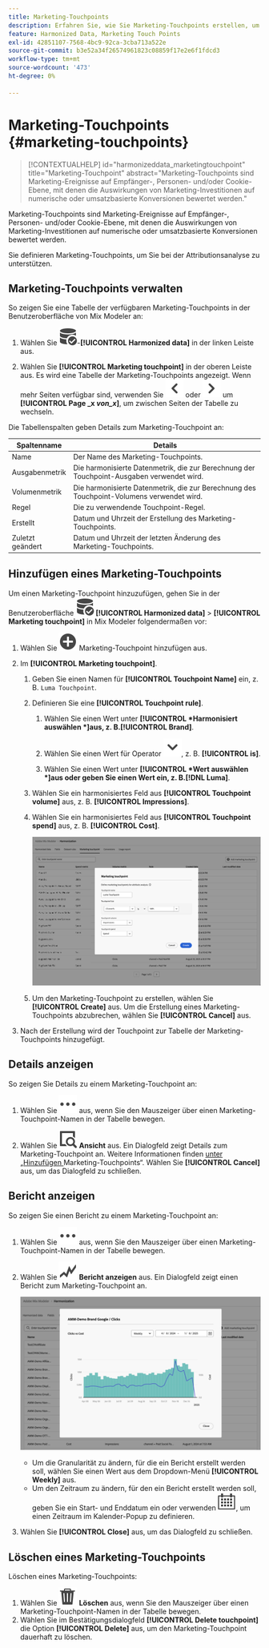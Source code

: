 ```yaml
---
title: Marketing-Touchpoints
description: Erfahren Sie, wie Sie Marketing-Touchpoints erstellen, um Ihre Daten in Mix Modeler zu harmonisieren.
feature: Harmonized Data, Marketing Touch Points
exl-id: 42851107-7568-4bc9-92ca-3cba713a522e
source-git-commit: b3e52a34f26574961823c08859f17e2e6f1fdcd3
workflow-type: tm+mt
source-wordcount: '473'
ht-degree: 0%

---
```


# Marketing-Touchpoints {#marketing-touchpoints}

>[!CONTEXTUALHELP]
>id="harmonizeddata_marketingtouchpoint"
>title="Marketing-Touchpoint"
>abstract="Marketing-Touchpoints sind Marketing-Ereignisse auf Empfänger-, Personen- und/oder Cookie-Ebene, mit denen die Auswirkungen von Marketing-Investitionen auf numerische oder umsatzbasierte Konversionen bewertet werden."


Marketing-Touchpoints sind Marketing-Ereignisse auf Empfänger-, Personen- und/oder Cookie-Ebene, mit denen die Auswirkungen von Marketing-Investitionen auf numerische oder umsatzbasierte Konversionen bewertet werden.

Sie definieren Marketing-Touchpoints, um Sie bei der Attributionsanalyse zu unterstützen.

## Marketing-Touchpoints verwalten

So zeigen Sie eine Tabelle der verfügbaren Marketing-Touchpoints in der Benutzeroberfläche von Mix Modeler an:

1. Wählen Sie ![DataSearch](/help/assets/icons/DataCheck.svg)-**[!UICONTROL Harmonized data]** in der linken Leiste aus.

1. Wählen Sie **[!UICONTROL Marketing touchpoint]** in der oberen Leiste aus. Es wird eine Tabelle der Marketing-Touchpoints angezeigt. Wenn mehr Seiten verfügbar sind, verwenden Sie ![Pfeil links](/help/assets/icons/ChevronLeft.svg) oder ![Pfeil rechts](/help/assets/icons/ChevronRight.svg) um **[!UICONTROL Page _x _von_x_]**, um zwischen Seiten der Tabelle zu wechseln.

Die Tabellenspalten geben Details zum Marketing-Touchpoint an:

| Spaltenname | Details |
| --- | ---|
| Name | Der Name des Marketing-Touchpoints. |
| Ausgabenmetrik | Die harmonisierte Datenmetrik, die zur Berechnung der Touchpoint-Ausgaben verwendet wird. |
| Volumenmetrik | Die harmonisierte Datenmetrik, die zur Berechnung des Touchpoint-Volumens verwendet wird. |
| Regel | Die zu verwendende Touchpoint-Regel. |
| Erstellt | Datum und Uhrzeit der Erstellung des Marketing-Touchpoints. |
| Zuletzt geändert | Datum und Uhrzeit der letzten Änderung des Marketing-Touchpoints. |


## Hinzufügen eines Marketing-Touchpoints

Um einen Marketing-Touchpoint hinzuzufügen, gehen Sie in der Benutzeroberfläche ![DataSearch](/help/assets/icons/DataCheck.svg) **[!UICONTROL Harmonized data]** > **[!UICONTROL Marketing touchpoint]** in Mix Modeler folgendermaßen vor:

1. Wählen Sie ![Hinzufügen](/help/assets/icons/AddCircle.svg) Marketing-Touchpoint hinzufügen aus.

1. Im **[!UICONTROL Marketing touchpoint]**.

   1. Geben Sie einen Namen für **[!UICONTROL Touchpoint Name]** ein, z. B. `Luma Touchpoint`.

   1. Definieren Sie eine **[!UICONTROL Touchpoint rule]**.

      1. Wählen Sie einen Wert unter **[!UICONTROL *Harmonisiert auswählen *]**aus, z. B.**[!UICONTROL Brand]**.

      1. Wählen Sie einen Wert für Operator ![Chevron](/help/assets/icons/ChevronDown.svg), z. B. **[!UICONTROL is]**.

      1. Wählen Sie einen Wert unter **[!UICONTROL *Wert auswählen *]**aus oder geben Sie einen Wert ein, z. B.**[!DNL Luma]**.

   1. Wählen Sie ein harmonisiertes Feld aus **[!UICONTROL Touchpoint volume]** aus, z. B. **[!UICONTROL Impressions]**.

   1. Wählen Sie ein harmonisiertes Feld aus **[!UICONTROL Touchpoint spend]** aus, z. B. **[!UICONTROL Cost]**.

      ![Marketing-Touchpoint](/help/assets/create-touchpoint.png)

   1. Um den Marketing-Touchpoint zu erstellen, wählen Sie **[!UICONTROL Create]** aus. Um die Erstellung eines Marketing-Touchpoints abzubrechen, wählen Sie **[!UICONTROL Cancel]** aus.

1. Nach der Erstellung wird der Touchpoint zur Tabelle der Marketing-Touchpoints hinzugefügt.


## Details anzeigen

So zeigen Sie Details zu einem Marketing-Touchpoint an:

1. Wählen Sie ![Mehr](/help/assets/icons/More.svg) aus, wenn Sie den Mauszeiger über einen Marketing-Touchpoint-Namen in der Tabelle bewegen.

1. Wählen Sie ![Ansicht](/help/assets/icons/ViewDetail.svg) **Ansicht** aus. Ein Dialogfeld zeigt Details zum Marketing-Touchpoint an. Weitere Informationen finden [ unter „Hinzufügen ](#add-a-marketing-touchpoint) Marketing-Touchpoints“. Wählen Sie **[!UICONTROL Cancel]** aus, um das Dialogfeld zu schließen.


## Bericht anzeigen

So zeigen Sie einen Bericht zu einem Marketing-Touchpoint an:

1. Wählen Sie ![Mehr](/help/assets/icons/More.svg) aus, wenn Sie den Mauszeiger über einen Marketing-Touchpoint-Namen in der Tabelle bewegen.

1. Wählen Sie ![GraphTrend](/help/assets/icons/GraphTrend.svg) **Bericht anzeigen** aus. Ein Dialogfeld zeigt einen Bericht zum Marketing-Touchpoint an.

   ![Touchpoint-Ansichtsbericht für Marketing](../assets/marketingtouchpoint-view-report.png)

   * Um die Granularität zu ändern, für die ein Bericht erstellt werden soll, wählen Sie einen Wert aus dem Dropdown-Menü **[!UICONTROL Weekly]** aus.
   * Um den Zeitraum zu ändern, für den ein Bericht erstellt werden soll, geben Sie ein Start- und Enddatum ein oder verwenden ![Kalender](/help/assets/icons/Calendar.svg), um einen Zeitraum im Kalender-Popup zu definieren.

1. Wählen Sie **[!UICONTROL Close]** aus, um das Dialogfeld zu schließen.

## Löschen eines Marketing-Touchpoints

Löschen eines Marketing-Touchpoints:

1. Wählen Sie ![Löschen](/help/assets/icons/Delete.svg) **Löschen** aus, wenn Sie den Mauszeiger über einen Marketing-Touchpoint-Namen in der Tabelle bewegen.
1. Wählen Sie im Bestätigungsdialogfeld **[!UICONTROL Delete touchpoint]** die Option **[!UICONTROL Delete]** aus, um den Marketing-Touchpoint dauerhaft zu löschen.

